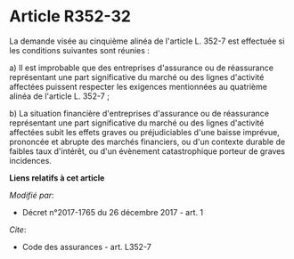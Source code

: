 # Article R352-32

La demande visée au cinquième alinéa de l'article L. 352-7 est effectuée si les conditions suivantes sont réunies :

a) Il est improbable que des entreprises d'assurance ou de réassurance représentant une part significative du marché ou des
lignes d'activité affectées puissent respecter les exigences mentionnées au quatrième alinéa de l'article L. 352-7 ;

b) La situation financière d'entreprises d'assurance ou de réassurance représentant une part significative du marché ou des
lignes d'activité affectées subit les effets graves ou préjudiciables d'une baisse imprévue, prononcée et abrupte des marchés
financiers, ou d'un contexte durable de faibles taux d'intérêt, ou d'un évènement catastrophique porteur de graves
incidences.

**Liens relatifs à cet article**

_Modifié par_:

  - Décret n°2017-1765 du 26 décembre 2017 - art. 1

_Cite_:

  - Code des assurances - art. L352-7
